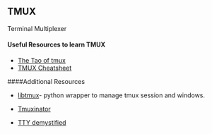 ## TMUX

Terminal Multiplexer



#### Useful Resources to learn TMUX

* [The Tao of tmux](https://leanpub.com/the-tao-of-tmux/read)
* [TMUX Cheatsheet](https://devhints.io/tmux)



####Additional Resources

* [libtmux](https://libtmux.git-pull.com/en/latest/)- python wrapper to manage tmux session and windows.

* [Tmuxinator](https://github.com/tmuxinator/tmuxinator)

* [TTY demystified](http://www.linusakesson.net/programming/tty/index.php)
